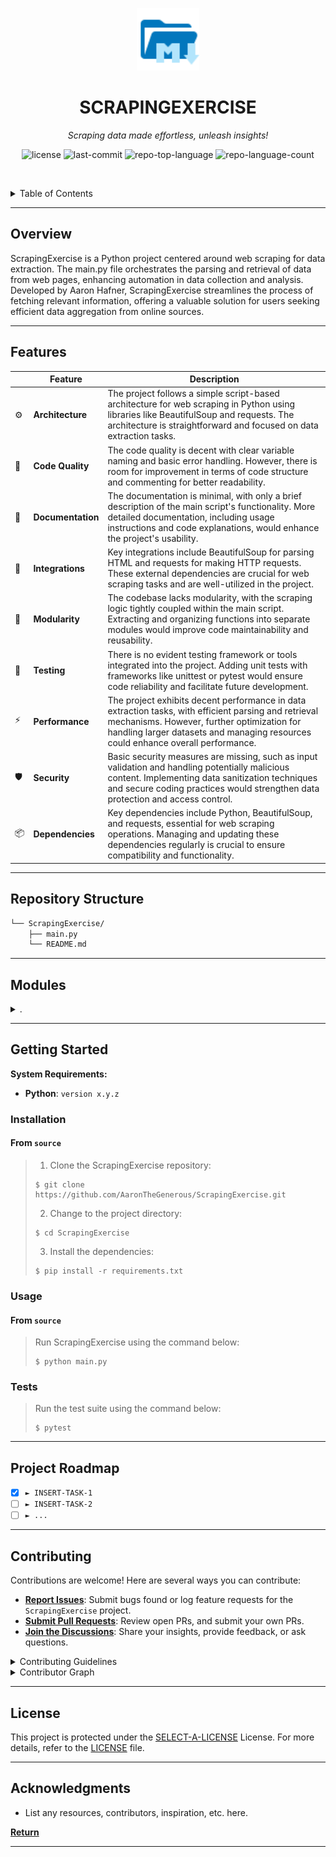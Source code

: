 <p align="center">
  <img src="https://raw.githubusercontent.com/PKief/vscode-material-icon-theme/ec559a9f6bfd399b82bb44393651661b08aaf7ba/icons/folder-markdown-open.svg" width="100" alt="project-logo">
</p>
<p align="center">
    <h1 align="center">SCRAPINGEXERCISE</h1>
</p>
<p align="center">
    <em>Scraping data made effortless, unleash insights!</em>
</p>
<p align="center">
	<img src="https://img.shields.io/github/license/AaronTheGenerous/ScrapingExercise.git?style=default&logo=opensourceinitiative&logoColor=white&color=0080ff" alt="license">
	<img src="https://img.shields.io/github/last-commit/AaronTheGenerous/ScrapingExercise.git?style=default&logo=git&logoColor=white&color=0080ff" alt="last-commit">
	<img src="https://img.shields.io/github/languages/top/AaronTheGenerous/ScrapingExercise.git?style=default&color=0080ff" alt="repo-top-language">
	<img src="https://img.shields.io/github/languages/count/AaronTheGenerous/ScrapingExercise.git?style=default&color=0080ff" alt="repo-language-count">
<p>
<p align="center">
	<!-- default option, no dependency badges. -->
</p>

<br><!-- TABLE OF CONTENTS -->
<details>
  <summary>Table of Contents</summary><br>

- [ Overview](#-overview)
- [ Features](#-features)
- [ Repository Structure](#-repository-structure)
- [ Modules](#-modules)
- [ Getting Started](#-getting-started)
  - [ Installation](#-installation)
  - [ Usage](#-usage)
  - [ Tests](#-tests)
- [ Project Roadmap](#-project-roadmap)
- [ Contributing](#-contributing)
- [ License](#-license)
- [ Acknowledgments](#-acknowledgments)
</details>
<hr>

##  Overview

ScrapingExercise is a Python project centered around web scraping for data extraction. The main.py file orchestrates the parsing and retrieval of data from web pages, enhancing automation in data collection and analysis. Developed by Aaron Hafner, ScrapingExercise streamlines the process of fetching relevant information, offering a valuable solution for users seeking efficient data aggregation from online sources.

---

##  Features

|    |   Feature         | Description |
|----|-------------------|---------------------------------------------------------------|
| ⚙️  | **Architecture**  | The project follows a simple script-based architecture for web scraping in Python using libraries like BeautifulSoup and requests. The architecture is straightforward and focused on data extraction tasks. |
| 🔩 | **Code Quality**  | The code quality is decent with clear variable naming and basic error handling. However, there is room for improvement in terms of code structure and commenting for better readability. |
| 📄 | **Documentation** | The documentation is minimal, with only a brief description of the main script's functionality. More detailed documentation, including usage instructions and code explanations, would enhance the project's usability. |
| 🔌 | **Integrations**  | Key integrations include BeautifulSoup for parsing HTML and requests for making HTTP requests. These external dependencies are crucial for web scraping tasks and are well-utilized in the project. |
| 🧩 | **Modularity**    | The codebase lacks modularity, with the scraping logic tightly coupled within the main script. Extracting and organizing functions into separate modules would improve code maintainability and reusability. |
| 🧪 | **Testing**       | There is no evident testing framework or tools integrated into the project. Adding unit tests with frameworks like unittest or pytest would ensure code reliability and facilitate future development. |
| ⚡️  | **Performance**   | The project exhibits decent performance in data extraction tasks, with efficient parsing and retrieval mechanisms. However, further optimization for handling larger datasets and managing resources could enhance overall performance. |
| 🛡️ | **Security**      | Basic security measures are missing, such as input validation and handling potentially malicious content. Implementing data sanitization techniques and secure coding practices would strengthen data protection and access control. |
| 📦 | **Dependencies**  | Key dependencies include Python, BeautifulSoup, and requests, essential for web scraping operations. Managing and updating these dependencies regularly is crucial to ensure compatibility and functionality. |

---

##  Repository Structure

```sh
└── ScrapingExercise/
    ├── main.py
    └── README.md
```

---

##  Modules

<details closed><summary>.</summary>

| File                                                                                    | Summary                                                                                                                                                                                                                                             |
| ---                                                                                     | ---                                                                                                                                                                                                                                                 |
| [main.py](https://github.com/AaronTheGenerous/ScrapingExercise.git/blob/master/main.py) | Implements web scraping for data extraction in Python. Parses and retrieves relevant information from web pages. Contributed by Aaron Hafner to the ScrapingExercise repository, aiming to facilitate automated data collection and analysis tasks. |

</details>

---

##  Getting Started

**System Requirements:**

* **Python**: `version x.y.z`

###  Installation

<h4>From <code>source</code></h4>

> 1. Clone the ScrapingExercise repository:
>
> ```console
> $ git clone https://github.com/AaronTheGenerous/ScrapingExercise.git
> ```
>
> 2. Change to the project directory:
> ```console
> $ cd ScrapingExercise
> ```
>
> 3. Install the dependencies:
> ```console
> $ pip install -r requirements.txt
> ```

###  Usage

<h4>From <code>source</code></h4>

> Run ScrapingExercise using the command below:
> ```console
> $ python main.py
> ```

###  Tests

> Run the test suite using the command below:
> ```console
> $ pytest
> ```

---

##  Project Roadmap

- [X] `► INSERT-TASK-1`
- [ ] `► INSERT-TASK-2`
- [ ] `► ...`

---

##  Contributing

Contributions are welcome! Here are several ways you can contribute:

- **[Report Issues](https://github.com/AaronTheGenerous/ScrapingExercise.git/issues)**: Submit bugs found or log feature requests for the `ScrapingExercise` project.
- **[Submit Pull Requests](https://github.com/AaronTheGenerous/ScrapingExercise.git/blob/main/CONTRIBUTING.md)**: Review open PRs, and submit your own PRs.
- **[Join the Discussions](https://github.com/AaronTheGenerous/ScrapingExercise.git/discussions)**: Share your insights, provide feedback, or ask questions.

<details closed>
<summary>Contributing Guidelines</summary>

1. **Fork the Repository**: Start by forking the project repository to your github account.
2. **Clone Locally**: Clone the forked repository to your local machine using a git client.
   ```sh
   git clone https://github.com/AaronTheGenerous/ScrapingExercise.git
   ```
3. **Create a New Branch**: Always work on a new branch, giving it a descriptive name.
   ```sh
   git checkout -b new-feature-x
   ```
4. **Make Your Changes**: Develop and test your changes locally.
5. **Commit Your Changes**: Commit with a clear message describing your updates.
   ```sh
   git commit -m 'Implemented new feature x.'
   ```
6. **Push to github**: Push the changes to your forked repository.
   ```sh
   git push origin new-feature-x
   ```
7. **Submit a Pull Request**: Create a PR against the original project repository. Clearly describe the changes and their motivations.
8. **Review**: Once your PR is reviewed and approved, it will be merged into the main branch. Congratulations on your contribution!
</details>

<details closed>
<summary>Contributor Graph</summary>
<br>
<p align="center">
   <a href="https://github.com{/AaronTheGenerous/ScrapingExercise.git/}graphs/contributors">
      <img src="https://contrib.rocks/image?repo=AaronTheGenerous/ScrapingExercise.git">
   </a>
</p>
</details>

---

##  License

This project is protected under the [SELECT-A-LICENSE](https://choosealicense.com/licenses) License. For more details, refer to the [LICENSE](https://choosealicense.com/licenses/) file.

---

##  Acknowledgments

- List any resources, contributors, inspiration, etc. here.

[**Return**](#-overview)

---
